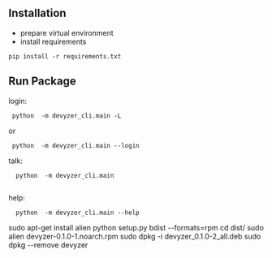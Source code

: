 ## Installation

- prepare  virtual environment 
- install requirements
```
pip install -r requirements.txt
```


## Run Package

login:

```
 python  -m devyzer_cli.main -L

```
or
```
 python  -m devyzer_cli.main --login

```


talk:

```
  python  -m devyzer_cli.main
    
```

help:

```
  python  -m devyzer_cli.main --help

```
sudo apt-get install alien
python setup.py bdist --formats=rpm
cd dist/
sudo alien devyzer-0.1.0-1.noarch.rpm
sudo dpkg -i devyzer_0.1.0-2_all.deb
sudo dpkg --remove devyzer
